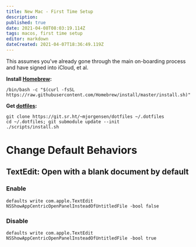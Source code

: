 ```yaml
---
title: New Mac - First Time Setup
description: 
published: true
date: 2021-04-08T08:03:19.114Z
tags: macos, first time setup
editor: markdown
dateCreated: 2021-04-07T18:36:49.119Z
---
```


This assumes you've already gone through the main on-boarding process and have signed into iCloud, et al.

**Install [Homebrew](https://brew.sh/):**

```
/bin/bash -c "$(curl -fsSL https://raw.githubusercontent.com/Homebrew/install/master/install.sh)"
```

**Get [dotfiles](https://git.sr.ht/~mjorgensen/dotfiles):**

```
git clone https://git.sr.ht/~mjorgensen/dotfiles ~/.dotfiles
cd ~/.dotfiles; git submodule update --init
./scripts/install.sh
```

# Change Default Behaviors
## TextEdit: Open with a blank document by default
### Enable

```
defaults write com.apple.TextEdit NSShowAppCentricOpenPanelInsteadOfUntitledFile -bool false
```

### Disable

```
defaults write com.apple.TextEdit NSShowAppCentricOpenPanelInsteadOfUntitledFile -bool true
```
